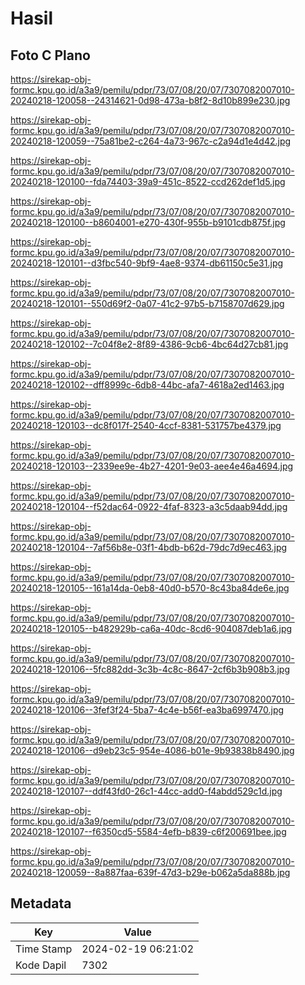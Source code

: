 # Hasil

## Foto C Plano

https://sirekap-obj-formc.kpu.go.id/a3a9/pemilu/pdpr/73/07/08/20/07/7307082007010-20240218-120058--24314621-0d98-473a-b8f2-8d10b899e230.jpg

https://sirekap-obj-formc.kpu.go.id/a3a9/pemilu/pdpr/73/07/08/20/07/7307082007010-20240218-120059--75a81be2-c264-4a73-967c-c2a94d1e4d42.jpg

https://sirekap-obj-formc.kpu.go.id/a3a9/pemilu/pdpr/73/07/08/20/07/7307082007010-20240218-120100--fda74403-39a9-451c-8522-ccd262def1d5.jpg

https://sirekap-obj-formc.kpu.go.id/a3a9/pemilu/pdpr/73/07/08/20/07/7307082007010-20240218-120100--b8604001-e270-430f-955b-b9101cdb875f.jpg

https://sirekap-obj-formc.kpu.go.id/a3a9/pemilu/pdpr/73/07/08/20/07/7307082007010-20240218-120101--d3fbc540-9bf9-4ae8-9374-db61150c5e31.jpg

https://sirekap-obj-formc.kpu.go.id/a3a9/pemilu/pdpr/73/07/08/20/07/7307082007010-20240218-120101--550d69f2-0a07-41c2-97b5-b7158707d629.jpg

https://sirekap-obj-formc.kpu.go.id/a3a9/pemilu/pdpr/73/07/08/20/07/7307082007010-20240218-120102--7c04f8e2-8f89-4386-9cb6-4bc64d27cb81.jpg

https://sirekap-obj-formc.kpu.go.id/a3a9/pemilu/pdpr/73/07/08/20/07/7307082007010-20240218-120102--dff8999c-6db8-44bc-afa7-4618a2ed1463.jpg

https://sirekap-obj-formc.kpu.go.id/a3a9/pemilu/pdpr/73/07/08/20/07/7307082007010-20240218-120103--dc8f017f-2540-4ccf-8381-531757be4379.jpg

https://sirekap-obj-formc.kpu.go.id/a3a9/pemilu/pdpr/73/07/08/20/07/7307082007010-20240218-120103--2339ee9e-4b27-4201-9e03-aee4e46a4694.jpg

https://sirekap-obj-formc.kpu.go.id/a3a9/pemilu/pdpr/73/07/08/20/07/7307082007010-20240218-120104--f52dac64-0922-4faf-8323-a3c5daab94dd.jpg

https://sirekap-obj-formc.kpu.go.id/a3a9/pemilu/pdpr/73/07/08/20/07/7307082007010-20240218-120104--7af56b8e-03f1-4bdb-b62d-79dc7d9ec463.jpg

https://sirekap-obj-formc.kpu.go.id/a3a9/pemilu/pdpr/73/07/08/20/07/7307082007010-20240218-120105--161a14da-0eb8-40d0-b570-8c43ba84de6e.jpg

https://sirekap-obj-formc.kpu.go.id/a3a9/pemilu/pdpr/73/07/08/20/07/7307082007010-20240218-120105--b482929b-ca6a-40dc-8cd6-904087deb1a6.jpg

https://sirekap-obj-formc.kpu.go.id/a3a9/pemilu/pdpr/73/07/08/20/07/7307082007010-20240218-120106--5fc882dd-3c3b-4c8c-8647-2cf6b3b908b3.jpg

https://sirekap-obj-formc.kpu.go.id/a3a9/pemilu/pdpr/73/07/08/20/07/7307082007010-20240218-120106--3fef3f24-5ba7-4c4e-b56f-ea3ba6997470.jpg

https://sirekap-obj-formc.kpu.go.id/a3a9/pemilu/pdpr/73/07/08/20/07/7307082007010-20240218-120106--d9eb23c5-954e-4086-b01e-9b93838b8490.jpg

https://sirekap-obj-formc.kpu.go.id/a3a9/pemilu/pdpr/73/07/08/20/07/7307082007010-20240218-120107--ddf43fd0-26c1-44cc-add0-f4abdd529c1d.jpg

https://sirekap-obj-formc.kpu.go.id/a3a9/pemilu/pdpr/73/07/08/20/07/7307082007010-20240218-120107--f6350cd5-5584-4efb-b839-c6f200691bee.jpg

https://sirekap-obj-formc.kpu.go.id/a3a9/pemilu/pdpr/73/07/08/20/07/7307082007010-20240218-120059--8a887faa-639f-47d3-b29e-b062a5da888b.jpg


## Metadata

| Key        | Value               |
| ---------- | ------------------- |
| Time Stamp | 2024-02-19 06:21:02 |
| Kode Dapil | 7302                |



